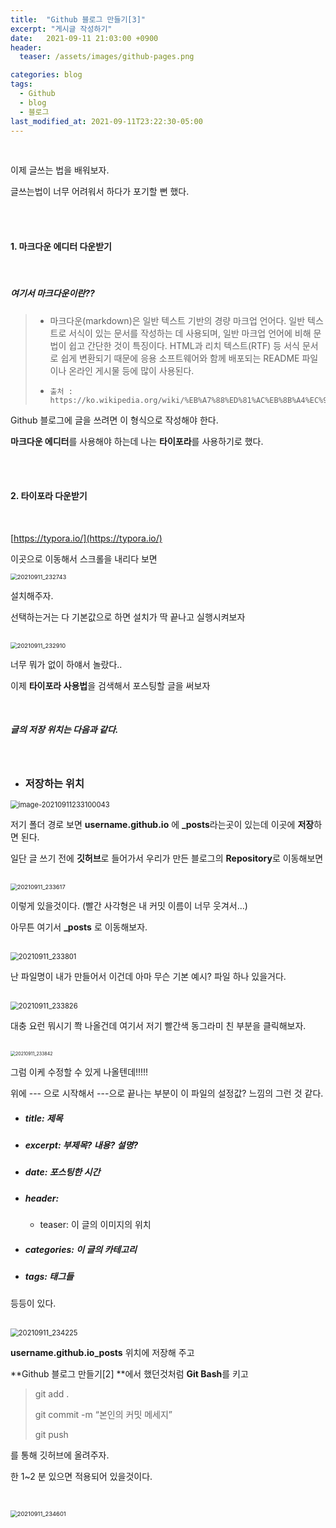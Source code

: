```yaml
---
title:  "Github 블로그 만들기[3]"
excerpt: "게시글 작성하기"
date:   2021-09-11 21:03:00 +0900
header:
  teaser: /assets/images/github-pages.png

categories: blog
tags:
  - Github
  - blog
  - 블로그
last_modified_at: 2021-09-11T23:22:30-05:00
---
```


<br/>

이제 글쓰는 법을 배워보자. 

글쓰는법이 너무 어려워서 하다가 포기할 뻔 했다. 

<br/>

<br/>

#### 1. 마크다운 에디터 다운받기

<br/>

#####   여기서 마크다운이란??

>  - 마크다운(markdown)은 일반 텍스트 기반의 경량 마크업 언어다. 일반 텍스트로 서식이 있는 문서를 작성하는 데 사용되며, 일반 마크업 언어에 비해 문법이 쉽고 간단한 것이 특징이다.
>    HTML과 리치 텍스트(RTF) 등 서식 문서로 쉽게 변환되기 때문에 응용 소프트웨어와 함께 배포되는 README 파일이나 온라인 게시물 등에 많이 사용된다.
>
>  - ```null
>    출처 : https://ko.wikipedia.org/wiki/%EB%A7%88%ED%81%AC%EB%8B%A4%EC%9A%B4
>    ```

Github 블로그에 글을 쓰려면 이 형식으로 작성해야 한다.

**마크다운 에디터**를 사용해야 하는데 나는 **타이포라**를 사용하기로 했다.

<br/>

<br/>

#### 2. 타이포라 다운받기

<br/>

[https://typora.io/](https://typora.io/)

이곳으로 이동해서 스크롤을 내리다 보면

<img src="https://raw.githubusercontent.com/ShinDongHun1/image_repo/main/img/20210911_232743.png" alt="20210911_232743" style="zoom:67%;" />



설치해주자.

선택하는거는 다 기본값으로 하면 설치가 딱 끝나고 실행시켜보자

<br/>



<img src="https://raw.githubusercontent.com/ShinDongHun1/image_repo/main/img/20210911_232910.png" alt="20210911_232910" style="zoom:67%;" />



너무 뭐가 없이 하얘서 놀랐다..

이제 **타이포라 사용법**을 검색해서 포스팅할 글을 써보자

<br/>

##### 글의 저장 위치는 다음과 같다.

<br/>

- ### **저장하는 위치**





<img src="https://raw.githubusercontent.com/ShinDongHun1/image_repo/main/img/image-20210911233100043.png" alt="image-20210911233100043" style="zoom: 80%;" />



저기 폴더 경로 보면 **username.github.io** 에 **_posts**라는곳이 있는데 이곳에 **저장**하면 된다.

일단 글 쓰기 전에 **깃허브**로 들어가서 우리가 만든 블로그의 **Repository**로 이동해보면

<br/>



<img src="https://raw.githubusercontent.com/ShinDongHun1/image_repo/main/img/20210911_233617.png" alt="20210911_233617" style="zoom:67%;" />

이렇게 있을것이다.  (빨간 사각형은 내 커밋 이름이 너무 웃겨서...)

아무튼 여기서 **_posts** 로 이동해보자.

<br/>



<img src="https://raw.githubusercontent.com/ShinDongHun1/image_repo/main/img/20210911_233801.png" alt="20210911_233801" style="zoom:80%;" />





난 파일명이 내가 만들어서 이건데 아마 무슨 기본 예시? 파일 하나 있을거다.

<br/>

<img src="https://raw.githubusercontent.com/ShinDongHun1/image_repo/main/img/20210911_233826.png" alt="20210911_233826" style="zoom:80%;" />



대충 요런 뭐시기 쫙 나올건데 여기서 저기 빨간색 동그라미 친 부분을 클릭해보자.

<br/>



<img src="https://raw.githubusercontent.com/ShinDongHun1/image_repo/main/img/20210911_233842.png" alt="20210911_233842" style="zoom:50%;" />



그럼 이케 수정할 수 있게 나올텐데!!!!! 

위에 --- 으로 시작해서 ---으로 끝나는 부분이 이 파일의 설정값? 느낌의 그런 것 같다.

- ##### title:  제목

- ##### excerpt: 부제목? 내용? 설명?

- ##### date:  포스팅한 시간

- ##### header:
  -   teaser: 이 글의 이미지의 위치

- ##### categories: 이 글의 카테고리

- ##### tags: 태그들

등등이 있다.

<br/>



<img src="https://raw.githubusercontent.com/ShinDongHun1/image_repo/main/img/20210911_234225.png" alt="20210911_234225" style="zoom: 80%;" />



**username.github.io\_posts** 위치에 저장해 주고

**Github 블로그 만들기[2] **에서 했던것처럼 **Git Bash**를 키고



> git add .
>
> git commit -m “본인의 커밋 메세지”
>
> git push

를 통해 깃허브에 올려주자. 

한 1~2 분 있으면 적용되어 있을것이다.

<br/>



<img src="https://raw.githubusercontent.com/ShinDongHun1/image_repo/main/img/20210911_234601.png" alt="20210911_234601" style="zoom: 67%;" /><br/>

<br/>
